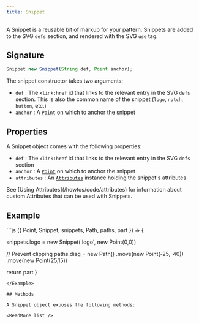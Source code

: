 ```yaml
---
title: Snippet
---
```


A Snippet is a reusable bit of markup for your pattern. Snippets are added to the
SVG `defs` section, and rendered with the SVG `use` tag.

## Signature

```js
Snippet new Snippet(String def, Point anchor);
```

The snippet constructor takes two arguments:

- `def` : The `xlink:href` id that links to the relevant entry in the SVG `defs` section. This is also the common name of the snippet (`logo`, `notch`, `button`, etc.)
- `anchor` : A [`Point`](/reference/api/point) on which to anchor the snippet

## Properties

A Snippet object comes with the following properties:

- `def` : The `xlink:href` id that links to the relevant entry in the SVG `defs` section
- `anchor` : A [`Point`](/reference/api/point) on which to anchor the snippet
- `attributes` : An [`Attributes`](/reference/api/attributes) instance holding the snippet's attributes

<Related>
See [Using Attributes](/howtos/code/attributes)
for information about custom Attributes that can be used with Snippets.
</Related>

## Example

<Example caption="Example of the Snippet constructor">
```js
({ Point, Snippet, snippets, Path, paths, part }) => {

  snippets.logo = new Snippet('logo', new Point(0,0))

  // Prevent clipping
  paths.diag = new Path()
    .move(new Point(-25,-40))
    .move(new Point(25,15))

  return part
}
```
</Example>

## Methods

A Snippet object exposes the following methods:

<ReadMore list />
